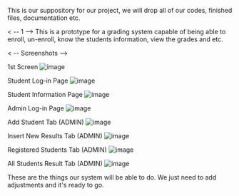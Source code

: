 This is our suppository for our project, we will drop all of our codes, finished files, documentation etc.

< -- 1 -->
This is a prototype for a grading system capable of being able to enroll, un-enroll, know the students information,
view the grades and etc. 

< -- Screenshots -->

1st Screen
![image](https://github.com/gerald217/ADS-Project/assets/78918564/b30c5a6c-9bd1-498d-8e6e-c2825febc56d)

Student Log-in Page
![image](https://github.com/gerald217/ADS-Project/assets/78918564/fe813084-b059-46f7-900c-d8ab90fb8c1a)

Student Information Page
![image](https://github.com/gerald217/ADS-Project/assets/78918564/87cd8a00-eba4-46db-a708-7eb485473871)

Admin Log-in Page
![image](https://github.com/gerald217/ADS-Project/assets/78918564/9a7b8402-f8f5-4ed3-a374-6f99e75296dc)

Add Student Tab (ADMIN)
![image](https://github.com/gerald217/ADS-Project/assets/78918564/12f1f83d-5787-406d-9669-27735e8a36ce)

Insert New Results Tab (ADMIN)
![image](https://github.com/gerald217/ADS-Project/assets/78918564/066a85f7-ac5d-472b-9c6e-df7194aa814e)

Registered Students Tab (ADMIN)
![image](https://github.com/gerald217/ADS-Project/assets/78918564/43152771-bab6-443f-8281-9a899f95ecba)

All Students Result Tab (ADMIN)
![image](https://github.com/gerald217/ADS-Project/assets/78918564/dbbe6d20-ef15-4e12-9e6f-bf796b26ecce)

These are the things our system will be able to do. We just need to add adjustments and it's ready to go.
